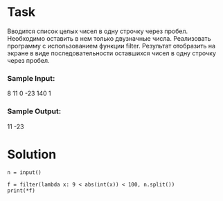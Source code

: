 # Task

Вводится список целых чисел в одну строчку через пробел. Необходимо оставить в нем только двузначные числа. Реализовать программу с использованием функции filter. Результат отобразить на экране в виде последовательности оставшихся чисел в одну строчку через пробел.

### Sample Input:

8 11 0 -23 140 1

### Sample Output:

11 -23

# Solution
```
n = input()

f = filter(lambda x: 9 < abs(int(x)) < 100, n.split())
print(*f)

```